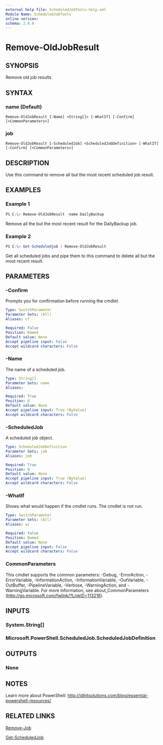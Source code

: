 ```yaml
---
external help file: ScheduledJobTools-help.xml
Module Name: ScheduledJobTools
online version:
schema: 2.0.0
---
```


# Remove-OldJobResult

## SYNOPSIS

Remove old job results

## SYNTAX

### name (Default)

```none
Remove-OldJobResult [-Name] <String[]> [-WhatIf] [-Confirm] [<CommonParameters>]
```

### job

```none
Remove-OldJobResult [-ScheduledJob] <ScheduledJobDefinition> [-WhatIf] [-Confirm] [<CommonParameters>]
```

## DESCRIPTION

Use this command to remove all but the most recent scheduled job result.

## EXAMPLES

### Example 1

```powershell
PS C:\> Remove-OldJobResult -name DailyBackup
```

Remove all the but the most recent result for the DailyBackup job.

### Example 2

```powershell
PS C:\> Get-Scheduledjob | Remove-OldJobResult
```

Get all scheduled jobs and pipe them to this command to delete all but the most recent result.

## PARAMETERS

### -Confirm

Prompts you for confirmation before running the cmdlet.

```yaml
Type: SwitchParameter
Parameter Sets: (All)
Aliases: cf

Required: False
Position: Named
Default value: None
Accept pipeline input: False
Accept wildcard characters: False
```

### -Name

The name of a scheduled job.

```yaml
Type: String[]
Parameter Sets: name
Aliases:

Required: True
Position: 0
Default value: None
Accept pipeline input: True (ByValue)
Accept wildcard characters: False
```

### -ScheduledJob

A scheduled job object.

```yaml
Type: ScheduledJobDefinition
Parameter Sets: job
Aliases: job

Required: True
Position: 0
Default value: None
Accept pipeline input: True (ByValue)
Accept wildcard characters: False
```

### -WhatIf

Shows what would happen if the cmdlet runs. The cmdlet is not run.

```yaml
Type: SwitchParameter
Parameter Sets: (All)
Aliases: wi

Required: False
Position: Named
Default value: None
Accept pipeline input: False
Accept wildcard characters: False
```

### CommonParameters

This cmdlet supports the common parameters: -Debug, -ErrorAction, -ErrorVariable, -InformationAction, -InformationVariable, -OutVariable, -OutBuffer, -PipelineVariable, -Verbose, -WarningAction, and -WarningVariable.
For more information, see about_CommonParameters (http://go.microsoft.com/fwlink/?LinkID=113216).

## INPUTS

### System.String[]

### Microsoft.PowerShell.ScheduledJob.ScheduledJobDefinition

## OUTPUTS

### None

## NOTES

Learn more about PowerShell: http://jdhitsolutions.com/blog/essential-powershell-resources/

## RELATED LINKS

[Remove-Job]()

[Get-ScheduledJob]()